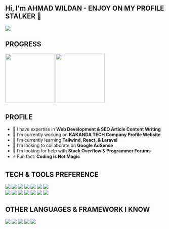 ## Hi, I'm AHMAD WILDAN - ENJOY ON MY PROFILE STALKER 👋

<div>
<img src="https://user-images.githubusercontent.com/75109884/151193491-3476bff5-d120-443f-a73e-dda1477cb7cc.gif">
</div>

## PROGRESS

<div>
<img src="https://github-readme-stats.vercel.app/api?username=DANNN-ID&show_icons=true&count_private=true&locale=en&hide=stars" height="155">
<img src="https://github-readme-stats.vercel.app/api/top-langs/?username=DANNN-ID&layout=compact&langs_count=6" height="155">
</div>

## PROFILE

- 🧛 I have expertise in **Web Development & SEO Article Content Writing**
- 🔭 I’m currently working on **KAKANDA TECH Company Profile Website**
- 🌱 I’m currently learning **Tailwind, React, & Laravel**
- 👯 I’m looking to collaborate on **Google AdSense**
- 🤔 I’m looking for help with **Stack Overflow & Programmer Forums**
- ⚡ Fun fact: **Coding is Not Magic**
 
 ## TECH & TOOLS PREFERENCE

<img src = "https://img.shields.io/badge/-HTML5-E34F26?style=flat&logo=html5&logoColor=white"> <img src = "https://img.shields.io/badge/-CSS3-1572B6?style=flat&logo=css3&logoColor=white">
<img src="https://img.shields.io/badge/-Bootstrap-563D7C?style=flat&logo=bootstrap&logoColor=white">
<img src="https://img.shields.io/badge/-JavaScript-eed718?style=flat&logo=javascript&logoColor=ffffff">
<img src="https://img.shields.io/badge/-Sass-cc6699?style=flat&logo=sass&logoColor=ffffff">
<img src="https://img.shields.io/badge/-React-000000?style=flat&logo=react&logoColor=00c8ff">
<img src="https://img.shields.io/badge/-Progressive Web Apps-5A0FC8?style=flat&logo=codeigniter&logoColor=white">
<br>
<img src="https://img.shields.io/badge/-Node.js-3C873A?style=flat&logo=Node.js&logoColor=white">
<img src="http://img.shields.io/badge/-Git-F1502F?style=flat&logo=git&logoColor=FFFFFF">
<img src="http://img.shields.io/badge/-Github-000000?style=flat&logo=github&logoColor=FFFFFF">
<img src="http://img.shields.io/badge/-VS%20Code-007ACC?style=flat&logo=visual%20studio%20code&logoColor=white">
<img src="http://img.shields.io/badge/-Heroku-430098?style=flat&logo=heroku&logoColor=white">
<img src="http://img.shields.io/badge/-Sublime Text 3-333333?style=flat&logo=sublimetext&logoColor=white">
<img src="http://img.shields.io/badge/-Figma-333333?style=flat&logo=figma&logoColor=white">

## OTHER LANGUAGES & FRAMEWORK I KNOW

<img src="http://img.shields.io/badge/-Java-F89820?style=flat&logo=java&logoColor=white"> <img src="https://img.shields.io/badge/-C++-659ad2?style=flat&logo=c%2B%2B&logoColor=ffffff"> <img src="https://img.shields.io/badge/-CodeIgniter-E34F26?style=flat&logo=codeigniter&logoColor=white"> <img src="http://img.shields.io/badge/-Laravel-E34F26?style=flat&logo=laravel&logoColor=white"> <img src="https://img.shields.io/badge/-Tailwind CSS-5A0FC8?style=flat&logo=css3&logoColor=white">
